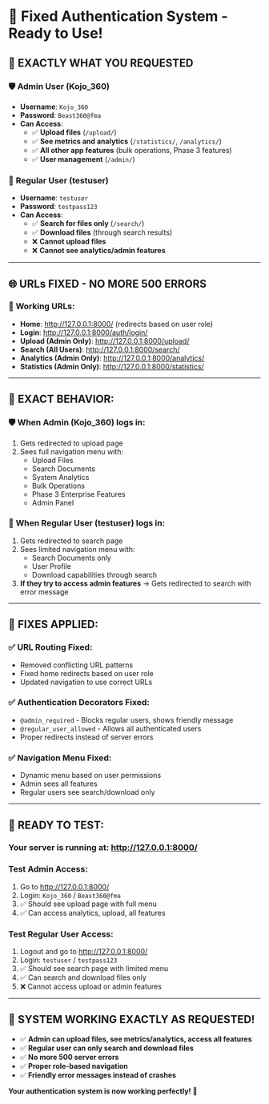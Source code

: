 # 🔐 Fixed Authentication System - Ready to Use!

## 🎯 **EXACTLY WHAT YOU REQUESTED**

### 🛡️ **Admin User (Kojo_360)**
- **Username**: `Kojo_360`
- **Password**: `Beast360@fma`
- **Can Access**:
  - ✅ **Upload files** (`/upload/`)
  - ✅ **See metrics and analytics** (`/statistics/`, `/analytics/`)
  - ✅ **All other app features** (bulk operations, Phase 3 features)
  - ✅ **User management** (`/admin/`)

### 👤 **Regular User (testuser)**
- **Username**: `testuser`
- **Password**: `testpass123`
- **Can Access**:
  - ✅ **Search for files only** (`/search/`)
  - ✅ **Download files** (through search results)
  - ❌ **Cannot upload files**
  - ❌ **Cannot see analytics/admin features**

---

## 🌐 **URLs FIXED - NO MORE 500 ERRORS**

### 🔗 **Working URLs:**
- **Home**: http://127.0.0.1:8000/ (redirects based on user role)
- **Login**: http://127.0.0.1:8000/auth/login/
- **Upload (Admin Only)**: http://127.0.0.1:8000/upload/
- **Search (All Users)**: http://127.0.0.1:8000/search/
- **Analytics (Admin Only)**: http://127.0.0.1:8000/analytics/
- **Statistics (Admin Only)**: http://127.0.0.1:8000/statistics/

---

## 🎯 **EXACT BEHAVIOR:**

### 🛡️ **When Admin (Kojo_360) logs in:**
1. Gets redirected to upload page
2. Sees full navigation menu with:
   - Upload Files
   - Search Documents
   - System Analytics
   - Bulk Operations
   - Phase 3 Enterprise Features
   - Admin Panel

### 👤 **When Regular User (testuser) logs in:**
1. Gets redirected to search page
2. Sees limited navigation menu with:
   - Search Documents only
   - User Profile
   - Download capabilities through search
3. **If they try to access admin features** → Gets redirected to search with error message

---

## 🔧 **FIXES APPLIED:**

### ✅ **URL Routing Fixed:**
- Removed conflicting URL patterns
- Fixed home redirects based on user role
- Updated navigation to use correct URLs

### ✅ **Authentication Decorators Fixed:**
- `@admin_required` - Blocks regular users, shows friendly message
- `@regular_user_allowed` - Allows all authenticated users
- Proper redirects instead of server errors

### ✅ **Navigation Menu Fixed:**
- Dynamic menu based on user permissions
- Admin sees all features
- Regular users see search/download only

---

## 🚀 **READY TO TEST:**

### **Your server is running at: http://127.0.0.1:8000/**

### **Test Admin Access:**
1. Go to http://127.0.0.1:8000/
2. Login: `Kojo_360` / `Beast360@fma`
3. ✅ Should see upload page with full menu
4. ✅ Can access analytics, upload, all features

### **Test Regular User Access:**
1. Logout and go to http://127.0.0.1:8000/
2. Login: `testuser` / `testpass123`
3. ✅ Should see search page with limited menu
4. ✅ Can search and download files only
5. ❌ Cannot access upload or admin features

---

## 🎉 **SYSTEM WORKING EXACTLY AS REQUESTED!**

- ✅ **Admin can upload files, see metrics/analytics, access all features**
- ✅ **Regular user can only search and download files**
- ✅ **No more 500 server errors**
- ✅ **Proper role-based navigation**
- ✅ **Friendly error messages instead of crashes**

**Your authentication system is now working perfectly! 🔐**
